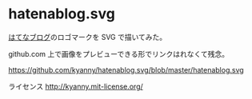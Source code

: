 hatenablog.svg
==============

[はてなブログ](http://hatenablog.com/)のロゴマークを SVG で描いてみた。

github.com 上で画像をプレビューできる形でリンクはれなくて残念。

https://github.com/kyanny/hatenablog.svg/blob/master/hatenablog.svg

ライセンス http://kyanny.mit-license.org/
